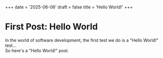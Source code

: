 +++
date = '2025-06-06'
draft = false
title = 'Hello World!'
+++

# First Post: Hello World

In the world of software development, the first test we do is a "Hello World!" test...<br>
So here's a "Hello World!" post.